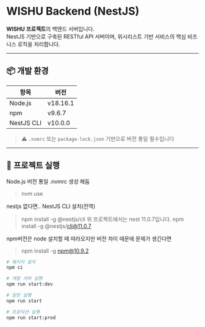 # WISHU Backend (NestJS)

**WISHU 프로젝트**의 백엔드 서버입니다.  
NestJS 기반으로 구축된 RESTful API 서버이며, 위시리스트 기반 서비스의 핵심 비즈니스 로직을 처리합니다.

---

## 📦 개발 환경

| 항목       | 버전     |
| ---------- | -------- |
| Node.js    | v18.16.1 |
| npm        | v9.6.7   |
| NestJS CLI | v10.0.0  |

> ⚠️ `.nvmrc` 또는 `package-lock.json` 기반으로 버전 통일 필수입니다

---

## 🚀 프로젝트 실행

Node.js 버전 통일
.nvmrc 생성 해둠
> nvm use

nestjs 없다면..
NestJS CLI 설치(전역)

> npm install -g @nestjs/cli
> 위 프로젝트에서는 nest 11.0.7입니다.
> npm install -g @nestjs/cli@11.0.7

npm버전은 node 설치할 때 따라오지만 버전 차이 때문에 문제가 생긴다면

> npm install -g npm@10.9.2

```bash
# 패키지 설치
npm ci

# 개발 서버 실행 
npm run start:dev

# 일반 실행
npm run start

# 프로덕션 실행
npm run start:prod
